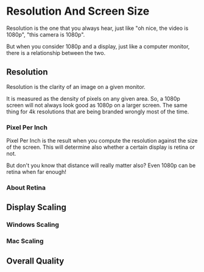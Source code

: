 # Resolution And Screen Size
Resolution is the one that you always
hear, just like "oh nice, the video is 1080p",
"this camera is 1080p".

But when you consider 1080p and a display,
just like a computer monitor,
there is a relationship between the
two.

## Resolution
Resolution is the clarity of an image
on a given monitor.

It is measured as the density of pixels
on any given area. So, a 1080p screen
will not always look good as 1080p on
a larger screen. The same thing
for 4k resolutions that are being
branded wrongly most of the time.

### Pixel Per Inch
Pixel Per Inch is the result when you
compute the resolution against
the size of the screen. This will 
determine also whether a certain display
is retina or not.

But don't you know that distance will
really matter also? Even 1080p
can be retina when far enough!

### About Retina

## Display Scaling

### Windows Scaling

### Mac Scaling

## Overall Quality
